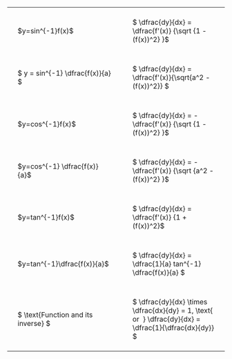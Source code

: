 ---
---

#  
<br>
<style type="text/css">
#T_afeef th.col_heading {
  text-align: left;
  font-size: 1em;
}
#T_afeef td {
  text-align: left;
  font-size: 1em;
  padding: 1.5em;
}
#T_afeef_row0_col0, #T_afeef_row1_col0, #T_afeef_row2_col0, #T_afeef_row3_col0, #T_afeef_row4_col0, #T_afeef_row5_col0, #T_afeef_row6_col0 {
  width: 300px;
  white-space: pre-wrap;
}
#T_afeef_row0_col1, #T_afeef_row1_col1, #T_afeef_row2_col1, #T_afeef_row3_col1, #T_afeef_row4_col1, #T_afeef_row5_col1, #T_afeef_row6_col1 {
  width: 400px;
  white-space: pre-wrap;
}
</style>
<table id="T_afeef">
  <thead>
  </thead>
  <tbody>
    <tr>
      <td id="T_afeef_row0_col0" class="data row0 col0" >$y=sin^{-1}f(x)$</td>
      <td id="T_afeef_row0_col1" class="data row0 col1" >$ \dfrac{dy}{dx} = \dfrac{f'(x)} {\sqrt {1 - (f(x))^2} }$</td>
    </tr>
    <tr>
      <td id="T_afeef_row1_col0" class="data row1 col0" >$ y = sin^{-1} \dfrac{f(x)}{a} $</td>
      <td id="T_afeef_row1_col1" class="data row1 col1" >$ \dfrac{dy}{dx} = \dfrac{f'(x)}{\sqrt{a^2 - (f(x))^2}} $</td>
    </tr>
    <tr>
      <td id="T_afeef_row2_col0" class="data row2 col0" >$y=cos^{-1}f(x)$</td>
      <td id="T_afeef_row2_col1" class="data row2 col1" >$ \dfrac{dy}{dx} = - \dfrac{f'(x)} {\sqrt {1 - (f(x))^2} }$</td>
    </tr>
    <tr>
      <td id="T_afeef_row3_col0" class="data row3 col0" >$y=cos^{-1} \dfrac{f(x)}{a}$</td>
      <td id="T_afeef_row3_col1" class="data row3 col1" >$ \dfrac{dy}{dx} = - \dfrac{f'(x)} {\sqrt {a^2 - (f(x))^2} }$</td>
    </tr>
    <tr>
      <td id="T_afeef_row4_col0" class="data row4 col0" >$y=tan^{-1}f(x)$</td>
      <td id="T_afeef_row4_col1" class="data row4 col1" >$ \dfrac{dy}{dx} = \dfrac{f'(x)} {1 + (f(x))^2}$</td>
    </tr>
    <tr>
      <td id="T_afeef_row5_col0" class="data row5 col0" >$y=tan^{-1}\dfrac{f(x)}{a}$</td>
      <td id="T_afeef_row5_col1" class="data row5 col1" >$ \dfrac{dy}{dx} =  \dfrac{1}{a} tan^{-1} \dfrac{f(x)}{a} $</td>
    </tr>
    <tr>
      <td id="T_afeef_row6_col0" class="data row6 col0" >$ \text{Function and its inverse} $</td>
      <td id="T_afeef_row6_col1" class="data row6 col1" >$ \dfrac{dy}{dx} \times \dfrac{dx}{dy} = 1, \text{  or  } \dfrac{dy}{dx} = \dfrac{1}{\dfrac{dx}{dy}} $</td>
    </tr>
  </tbody>
</table>
